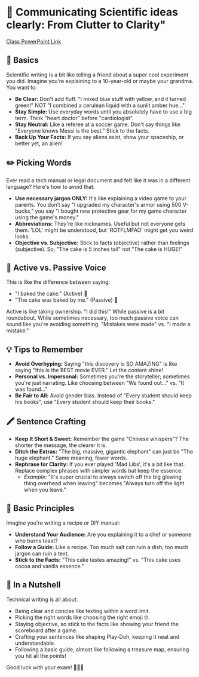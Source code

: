 # 📝 Communicating Scientific ideas clearly: From Clutter to Clarity"

[Class PowerPoint Link](https://drive.google.com/file/d/1OREPXm9boLmOuLvgj75x3pfuUHYtagcS/view)

## 🚀 Basics
Scientific writing is a bit like telling a friend about a super cool experiment you did. Imagine you're explaining to a 10-year-old or maybe your grandma. You want to:

- **Be Clear:** Don't add fluff. "I mixed blue stuff with yellow, and it turned green!" NOT "I combined a cerulean liquid with a sunlit amber hue..."
- **Stay Simple:** Use everyday words until you absolutely have to use a big term. Think "heart doctor" before "cardiologist".
- **Stay Neutral:** Like a referee at a soccer game. Don't say things like "Everyone knows Messi is the best." Stick to the facts.
- **Back Up Your Facts:** If you say aliens exist, show your spaceship, or better yet, an alien!

## ✏️ Picking Words
Ever read a tech manual or legal document and felt like it was in a different language? Here's how to avoid that:

- **Use necessary jargon ONLY:** It's like explaining a video game to your parents. You don’t say "I upgraded my character's armor using 500 V-bucks," you say "I bought new protective gear for my game character using the game's money."
- **Abbreviations:** They're like nicknames. Useful but not everyone gets them. 'LOL' might be understood, but 'ROTFLMFAO' might get you weird looks.
- **Objective vs. Subjective:** Stick to facts (objective) rather than feelings (subjective). So, "The cake is 5 inches tall" not "The cake is HUGE!"

## 📣 Active vs. Passive Voice
This is like the difference between saying:

- "I baked the cake." (Active) 🎂
- "The cake was baked by me." (Passive) 🎂

Active is like taking ownership. "I did this!" While passive is a bit roundabout. While sometimes necessary, too much passive voice can sound like you're avoiding something. "Mistakes were made" vs. "I made a mistake."

## 💡 Tips to Remember
- **Avoid Overhyping:** Saying "this discovery is SO AMAZING" is like saying "this is the BEST movie EVER." Let the content shine!
- **Personal vs. Impersonal:** Sometimes you're the storyteller; sometimes you're just narrating. Like choosing between "We found out..." vs. "It was found..."
- **Be Fair to All:** Avoid gender bias. Instead of "Every student should keep his books", use "Every student should keep their books."

## 🖍 Sentence Crafting
- **Keep It Short & Sweet:** Remember the game "Chinese whispers"? The shorter the message, the clearer it is.
- **Ditch the Extras:** "The big, massive, gigantic elephant" can just be "The huge elephant." Same meaning, fewer words.
- **Rephrase for Clarity:** If you ever played 'Mad Libs', it's a bit like that. Replace complex phrases with simpler words but keep the essence.
  - *Example:* "It's super crucial to always switch off the big glowing thing overhead when leaving" becomes "Always turn off the light when you leave."

## 📜 Basic Principles
Imagine you're writing a recipe or DIY manual:

- **Understand Your Audience:** Are you explaining it to a chef or someone who burns toast?
- **Follow a Guide:** Like a recipe. Too much salt can ruin a dish; too much jargon can ruin a text.
- **Stick to the Facts:** "This cake tastes amazing!" vs. "This cake uses cocoa and vanilla essence."

## 👀 In a Nutshell
Technical writing is all about:

- Being clear and concise like texting within a word limit.
- Picking the right words like choosing the right emoji 🤓.
- Staying objective, so stick to the facts like showing your friend the scoreboard after a game.
- Crafting your sentences like shaping Play-Doh, keeping it neat and understandable.
- Following a basic guide, almost like following a treasure map, ensuring you hit all the points!

Good luck with your exam! 🌟📘🎉
